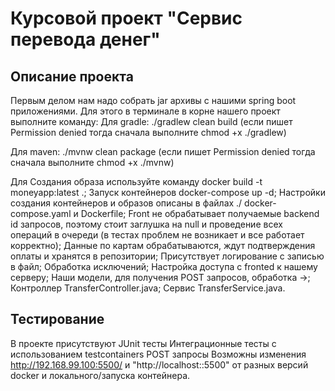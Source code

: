 # Курсовой проект "Сервис перевода денег"
## Описание проекта
Первым делом нам надо собрать jar архивы с нашими spring boot приложениями. Для этого в терминале в корне нашего проект выполните команду:
Для gradle: ./gradlew clean build (если пишет Permission denied тогда сначала выполните chmod +x ./gradlew)

Для maven: ./mvnw clean package (если пишет Permission denied тогда сначала выполните chmod +x ./mvnw)

Для Создания образа используйте команду docker build -t moneyapp:latest .;
Запуск контейнеров docker-compose up -d;
Настройки создания контейнеров и образов описаны в файлах ./ docker-compose.yaml и Dockerfile;
Front не обрабатывает получаемые backend id запросов, поэтому стоит заглушка на null и проведение всех операций в очереди (в тестах проблем не возникает и все работает корректно);
Данные по картам обрабатываются, ждут подтверждения оплаты и хранятся в репозитории;
Присутствует логирование с записью в файл;
Обработка исключений;
Настройка доступа с fronted к нашему серверу;
Наши модели, для получения POST запросов, обработка ->;
Контроллер TransferController.java;
Сервис TransferService.java.
## Тестирование
В проекте присутствуют JUnit тесты
Интеграционные тесты с использованием testcontainers
POST запросы
Возможны изменения http://192.168.99.100:5500/ и "http://localhost::5500" от разных версий docker и локального/запуска контейнера.
